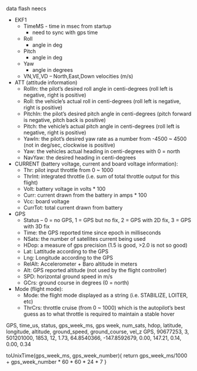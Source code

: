 data flash neecs

- EKF1
    - TimeMS - time in msec from startup
        - need to sync with gps time
    - Roll
        - angle in deg
    - Pitch
        - angle in deg
    - Yaw
        - angle in degrees
    - VN,VE,VD
        – North,East,Down velocities (m/s)
- ATT (attitude information)
    - RollIn: the pilot’s desired roll angle in centi-degrees (roll left is negative, right is positive)
    - Roll: the vehicle’s actual roll in centi-degrees (roll left is negative, right is positive)
    - PitchIn: the pilot’s desired pitch angle in centi-degrees (pitch forward is negative, pitch back is positive)
    - Pitch: the vehicle’s actual pitch angle in centi-degrees (roll left is negative, right is positive)
    - YawIn: the pilot’s desired yaw rate as a number from -4500 ~ 4500 (not in deg/sec, clockwise is positive)
    - Yaw: the vehicles actual heading in centi-degrees with 0 = north
    - NavYaw: the desired heading in centi-degrees
- CURRENT (battery voltage, current and board voltage information):
    - Thr: pilot input throttle from 0 ~ 1000
    - ThrInt: integrated throttle (i.e. sum of total throttle output for this flight)
    - Volt: battery voltage in volts * 100
    - Curr: current drawn from the battery in amps * 100
    - Vcc: board voltage
    - CurrTot: total current drawn from battery
- GPS
    - Status – 0 = no GPS, 1 = GPS but no fix, 2 = GPS with 2D fix, 3 = GPS with 3D fix
    - Time: the GPS reported time since epoch in milliseconds
    - NSats: the number of satellites current being used
    - HDop: a measure of gps precision (1.5 is good, >2.0 is not so good)
    - Lat: Lattitude according to the GPS
    - Lng: Longitude according to the GPS
    - RelAlt: Accelerometer + Baro altitude in meters
    - Alt: GPS reported altitude (not used by the flight controller)
    - SPD: horizontal ground speed in m/s
    - GCrs: ground course in degrees (0 = north)
- Mode (flight mode):
    - Mode: the flight mode displayed as a string (i.e. STABILIZE, LOITER, etc)
    - ThrCrs: throttle cruise (from 0 ~ 1000) which is the autopilot’s best guess as to what throttle is required to maintain a stable hover


GPS, time_us, status, gps_week_ms, gps week, num_sats, hdop, latitude, longitude, altitude, ground_speed, ground_course, vel_z
GPS, 90677253, 3, 501201000, 1853, 12, 1.73, 64.8540366, -147.8592679, 0.00, 147.21, 0.14, 0.00, 0.34

toUnixTime(gps_week_ms, gps_week_number){
    return gps_week_ms/1000 + gps_week_number * 60 * 60 * 24 * 7
}

